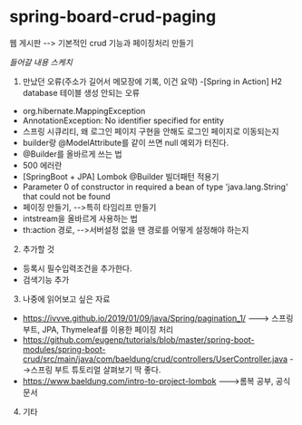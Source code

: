 # spring-board-crud-paging
웹 게시판 --> 기본적인 crud 기능과 페이징처리 만들기

*들어갈 내용 스케치*
1) 만났던 오류(주소가 길어서 메모장에 기록, 이건 요약)
-[Spring in Action] H2 database 테이블 생성 안되는 오류
- org.hibernate.MappingException
- AnnotationException: No identifier specified for entity
- 스프링 시큐리티, 왜 로그인 페이지 구현을 안해도 로그인 페이지로 이동되는지
- builder랑 @ModelAttribute를 같이 쓰면 null 예외가 터진다.
- @Builder를 올바르게 쓰는 법
- 500 에러란
- [SpringBoot + JPA] Lombok @Builder 빌더패턴 적용기
- Parameter 0 of constructor in required a bean of type 'java.lang.String' that could not be found
- 페이징 만들기, -->특히 타임리프 만들기
-  intstream을 올바르게 사용하는 법
- th:action 경로, -->서버설정 없을 땐 경로를 어떻게 설정해야 하는지


2) 추가할 것
- 등록시 필수입력조건을 추가한다.
- 검색기능 추가

3) 나중에 읽어보고 싶은 자료
- https://ivvve.github.io/2019/01/09/java/Spring/pagination_1/  ---> 스프링 부트, JPA, Thymeleaf를 이용한 페이징 처리 
- https://github.com/eugenp/tutorials/blob/master/spring-boot-modules/spring-boot-crud/src/main/java/com/baeldung/crud/controllers/UserController.java   -->스프링 부트 튜토리얼 살펴보기 딱 좋다.
- https://www.baeldung.com/intro-to-project-lombok     --->롬복 공부, 공식문서

4) 기타
